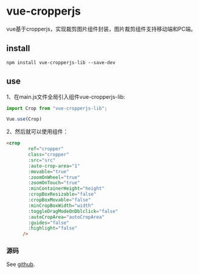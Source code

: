 # vue-cropperjs
vue基于cropperjs，实现裁剪图片组件封装，图片裁剪组件支持移动端和PC端。

## install
```
npm install vue-cropperjs-lib --save-dev
```
## use
1、在main.js文件全局引入组件vue-cropperjs-lib:

```js
import Crop from "vue-cropperjs-lib";

Vue.use(Crop)
```

2、然后就可以使用组件：

```html
<crop
        ref="cropper"
        class="cropper"
        :src="src"
        :auto-crop-area="1"
        :movable="true"
        :zoomOnWheel="true"
        :zoomOnTouch="true"
        :minContainerHeight="height"
        :cropBoxResizable="false"
        :cropBoxMovable="false"
        :minCropBoxWidth="width"
        :toggleDragModeOnDblclick="false"
        :autoCropArea="autoCropArea"
        :guides="false"
        :highlight="false"
      />
```

### 源码
See [github](https://github.com/webharry/vue-cropperjs).
